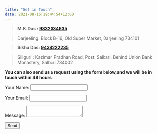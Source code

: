 ```yaml
---
title: "Get in Touch"
date: 2021-08-16T19:44:54+12:00
---
```

> **M.K.Das : <a href="tel:+919832034635">9832034635</a>**

> Darjeeling: Block B-16, Old Super Market, Darjeeling 734101

> **Sikha Das: <a href="tel:+919434222235">9434222235</a>**

> Siliguri : Kaziman Pradhan Road, Post: Salbari, Behind Union Bank Monastery, Salbari 734002

**You can also send us a request using the form below,and we will be in touch within 48 hours:**

<form name="contact" method="POST" data-netlify-recaptcha="true" netlify-honeypot="bot-field" data-netlify="true">
  <p>
    <label>Your Name: <input type="text" name="name" /></label>   
  </p>
  <p>
    <label>Your Email: <input type="email" name="email" /></label>
  </p>
  <p>
    <label>Message: <textarea name="message"></textarea></label>
  </p>
  <p>
    <button type="submit">Send</button>
  </p>
</form>
